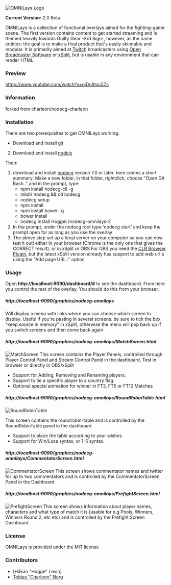 ![OMNILays Logo](http://i.imgur.com/qqTP9P6.png?1)

**Current Version:** 2.0 Beta

OMNILays is a collection of functional overlays aimed for the fighting-game scene. The first version contains content
to get started streaming and is themed heavily towards Guilty Gear -Xrd Sign-, however, as the name entitles; the goal
is to make a final product that's easily skinnable and modular.
It is primarily aimed at [Twitch](http://twitch.tv) broadcasters using [Open Broadcaster Software](https://obsproject.com/) or 
[xSplit](https://www.xsplit.com/), but is usable in any environment that can render HTML.
### Preview
https://www.youtube.com/watch?v=oiDo9txc5Zs

### Information
forked from charleon/nodecg-charleon

### Installation
There are two prerequisites to get OMNILays working.
* Download and install [git](https://git-scm.com/)
2. Download and install [nodejs](https://nodejs.org/en/)

Then:

1. download and install [nodecg](http://nodecg.com/) version 7.0 or later. here comes a short summary: 
Make a new folder, in that folder, rightclick, choose "Open Git Bash.." and in the prompt, type:
   * npm install nodecg-cli -g 
   * mkdir nodecg && cd nodecg 
   * nodecg setup
   * npm install
   * npm install bower -g
   * bower install
   * nodecg install HoggeL/nodecg-omnilays-2
6. In the prompt, under the nodecg root type ‘nodecg start’ and keep the prompt open for as long as you use the overlay
7. The above step set up a local server on your computer so you can now test it out! either in your browser (Chrome is the only one that gives the CORRECT result), or in xSplit or OBS
For OBS you need the [CLR Browser Plugin](https://obsproject.com/forum/resources/clr-browser-source-plugin.22/), but the latest xSplit version already has support to add web url:s using the "Add page URL.." option

### Usage
Open **http://localhost:9090/dashboard/#** to see the dashboard. From here you control the rest of the overlay. You should do this from your browser.
##### http://localhost:9090/graphics/nodecg-omnilays
Will display a menu with links where you can choose which screen to display. Useful if you're pasting in several screens. be sure to tick the box "keep source in memory" in xSplit, otherwise the menu will pop back up if you switch screens and then come back again
##### http://localhost:9090/graphics/nodecg-omnilays/MatchScreen.html 
![MatchScreen](http://i.imgur.com/rnpHY7I.png)
This screen contains the Player Panels, controlled through Player Control Panel and Stream Control Panel in the dashboard. Test in browser or directly in OBS/xSplit
* Support for Adding, Removing and Renaming players.
* Support to tie a specific player to a country flag.
* Optional special animation for winner in FT3, FT5 or FT10 Matches

##### http://localhost:9090/graphics/nodecg-omnilays/RoundRobinTable.html
![RoundRobinTable](http://i.imgur.com/YMHcxRE.png)

This screen contains the roundrobin-table and is controlled by the RoundRobinTable panel in the dashboard
* Support to place the table according to your wishes
* Support for Win/Lose syntax, or 1-5 syntax.

##### http://localhost:9090/graphics/nodecg-omnilays/CommentatorScreen.html
![CommentatorScreen](http://i.imgur.com/eJPFoiD.png)
This screen shows commentator names and twitter for up to two commentators and is controlled by the CommentatorScreen Panel in the Dashboard

##### http://localhost:9090/graphics/nodecg-omnilays/PrefightScreen.html
![PrefightScreen](http://i.imgur.com/TodC4Lf.png)
This screen shows information about player names, characters and what type of match it is (usable for e.g Pools, Winners, Winners Round 2, etc etc) and is controlled by the Prefight Screen Dashboard

### License
OMNILays is provided under the MIT license

### Contributors
* [Håkan "Hogge" Levin]
* [Tobias "Charleon" Nerg](http://twitch.tv/sethcharleon)
